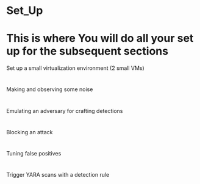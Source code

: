# Set_Up
# This is where You will do all your set up for the subsequent sections
Set up a small virtualization environment (2 small VMs)
#
Making and observing some noise
#
Emulating an adversary for crafting detections
#
Blocking an attack
#
Tuning false positives
#
Trigger YARA scans with a detection rule
